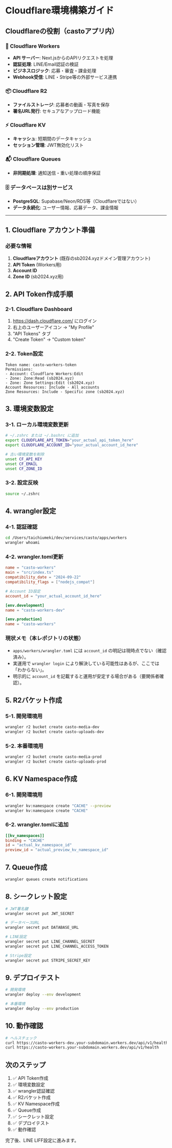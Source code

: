 # Cloudflare環境構築ガイド

## Cloudflareの役割（castoアプリ内）

### 🚀 Cloudflare Workers
- **API サーバー**: Next.jsからのAPIリクエストを処理
- **認証処理**: LINE/Email認証の検証
- **ビジネスロジック**: 応募・審査・課金処理
- **Webhook受信**: LINE・Stripe等の外部サービス連携

### 📦 Cloudflare R2
- **ファイルストレージ**: 応募者の動画・写真を保存
- **署名URL発行**: セキュアなアップロード機能

### ⚡ Cloudflare KV
- **キャッシュ**: 短期間のデータキャッシュ
- **セッション管理**: JWT無効化リスト

### 📬 Cloudflare Queues
- **非同期処理**: 通知送信・重い処理の順序保証

### 🗄️ データベースは別サービス
- **PostgreSQL**: Supabase/Neon/RDS等（Cloudflareではない）
- **データ永続化**: ユーザー情報、応募データ、課金情報

---

## 1. Cloudflare アカウント準備

### 必要な情報
1. **Cloudflareアカウント** (既存のsb2024.xyzドメイン管理アカウント)
2. **API Token** (Workers用)
3. **Account ID**
4. **Zone ID** (sb2024.xyz用)

## 2. API Token作成手順

### 2-1. Cloudflare Dashboard
1. https://dash.cloudflare.com/ にログイン
2. 右上のユーザーアイコン → "My Profile"
3. "API Tokens" タブ
4. "Create Token" → "Custom token"

### 2-2. Token設定
```
Token name: casto-workers-token
Permissions:
- Account: Cloudflare Workers:Edit
- Zone: Zone:Read (sb2024.xyz)
- Zone: Zone Settings:Edit (sb2024.xyz)
Account Resources: Include - All accounts
Zone Resources: Include - Specific zone (sb2024.xyz)
```

## 3. 環境変数設定

### 3-1. ローカル環境変数更新
```bash
# ~/.zshrc または ~/.bashrc に追加
export CLOUDFLARE_API_TOKEN="your_actual_api_token_here"
export CLOUDFLARE_ACCOUNT_ID="your_actual_account_id_here"

# 古い環境変数を削除
unset CF_API_KEY
unset CF_EMAIL
unset CF_ZONE_ID
```

### 3-2. 設定反映
```bash
source ~/.zshrc
```

## 4. wrangler設定

### 4-1. 認証確認
```bash
cd /Users/taichiumeki/dev/services/casto/apps/workers
wrangler whoami
```

### 4-2. wrangler.toml更新
```toml
name = "casto-workers"
main = "src/index.ts"
compatibility_date = "2024-09-22"
compatibility_flags = ["nodejs_compat"]

# Account ID設定
account_id = "your_actual_account_id_here"

[env.development]
name = "casto-workers-dev"

[env.production]
name = "casto-workers"
```

### 現状メモ（本レポジトリの状態）
- `apps/workers/wrangler.toml` には `account_id` の明記は現時点でない（確認済み）。
- 実運用で `wrangler login` により解決している可能性はあるが、ここでは「わからない」。
- 明示的に `account_id` を記載すると運用が安定する場合がある（要関係者確認）。

## 5. R2バケット作成

### 5-1. 開発環境用
```bash
wrangler r2 bucket create casto-media-dev
wrangler r2 bucket create casto-uploads-dev
```

### 5-2. 本番環境用
```bash
wrangler r2 bucket create casto-media-prod
wrangler r2 bucket create casto-uploads-prod
```

## 6. KV Namespace作成

### 6-1. 開発環境用
```bash
wrangler kv:namespace create "CACHE" --preview
wrangler kv:namespace create "CACHE"
```

### 6-2. wrangler.tomlに追加
```toml
[[kv_namespaces]]
binding = "CACHE"
id = "actual_kv_namespace_id"
preview_id = "actual_preview_kv_namespace_id"
```

## 7. Queue作成

```bash
wrangler queues create notifications
```

## 8. シークレット設定

```bash
# JWT署名鍵
wrangler secret put JWT_SECRET

# データベースURL
wrangler secret put DATABASE_URL

# LINE設定
wrangler secret put LINE_CHANNEL_SECRET
wrangler secret put LINE_CHANNEL_ACCESS_TOKEN

# Stripe設定
wrangler secret put STRIPE_SECRET_KEY
```

## 9. デプロイテスト

```bash
# 開発環境
wrangler deploy --env development

# 本番環境
wrangler deploy --env production
```

## 10. 動作確認

```bash
# ヘルスチェック
curl https://casto-workers-dev.your-subdomain.workers.dev/api/v1/health
curl https://casto-workers.your-subdomain.workers.dev/api/v1/health
```

## 次のステップ

1. ✅ API Token作成
2. ✅ 環境変数設定
3. ✅ wrangler認証確認
4. ✅ R2バケット作成
5. ✅ KV Namespace作成
6. ✅ Queue作成
7. ✅ シークレット設定
8. ✅ デプロイテスト
9. ✅ 動作確認

完了後、LINE LIFF設定に進みます。
